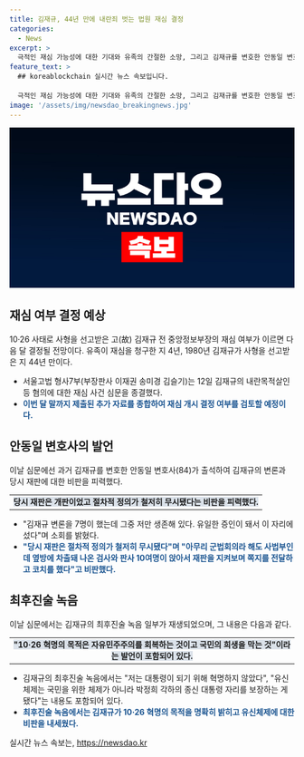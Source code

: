 ```yaml
---
title: 김재규, 44년 만에 내란죄 벗는 법원 재심 결정
categories:
  - News
excerpt: >
  극적인 재심 가능성에 대한 기대와 유족의 간절한 소망, 그리고 김재규를 변호한 안동일 변호사의 감동적인 토로와 비판이 담긴 기사. 재판부의 추가 자료 제출 요청과 안 변호사의 과거 재판에 대한 충격적인 경험과 비판적 견해가 클리셰를 꺠는 요소로 작용해 눈길을 끈다. 김재규의 최후진술 녹음 또한 흥미로운 포인트로 작용하여 재심 결정을 기다리게 만든다.
feature_text: >
  ## koreablockchain 실시간 뉴스 속보입니다.

  극적인 재심 가능성에 대한 기대와 유족의 간절한 소망, 그리고 김재규를 변호한 안동일 변호사의 감동적인 토로와 비판이 담긴 기사. 재판부의 추가 자료 제출 요청과 안 변호사의 과거 재판에 대한 충격적인 경험과 비판적 견해가 클리셰를 꺠는 요소로 작용해 눈길을 끈다. 김재규의 최후진술 녹음 또한 흥미로운 포인트로 작용하여 재심 결정을 기다리게 만든다.
image: '/assets/img/newsdao_breakingnews.jpg'
---
```


<p><img src="/assets/img/newsdao_breakingnews.jpg" alt="koreablockchain 속보" /></p>

<h2 data-ke-size="size26">재심 여부 결정 예상</h2>

<p data-ke-size="size16">10·26 사태로 사형을 선고받은 고(故) 김재규 전 중앙정보부장의 재심 여부가 이르면 다음 달 결정될 전망이다. 유족이 재심을 청구한 지 4년, 1980년 김재규가 사형을 선고받은 지 44년 만이다.</p>

<ul>
  <li>서울고법 형사7부(부장판사 이재권 송미경 김슬기)는 12일 김재규의 내란목적살인 등 혐의에 대한 재심 사건 심문을 종결했다.</li>
  <li><b><span style="color: #1a5490;">이번 달 말까지 제출된 추가 자료를 종합하여 재심 개시 결정 여부를 검토할 예정이다.</span></b></li>
</ul>

<h2 data-ke-size="size26">안동일 변호사의 발언</h2>

<p data-ke-size="size16">이날 심문에선 과거 김재규를 변호한 안동일 변호사(84)가 출석하여 김재규의 변론과 당시 재판에 대한 비판을 피력했다.</p>

<table>
  <tr>
    <td style="text-align: center; height: 17px;"><b><span style="background-color: #21538527;">당시 재판은 개판이었고 절차적 정의가 철저히 무시됐다는 비판을 피력했다.</span></b></td>
  </tr>
</table>

<ul>
  <li>"김재규 변론을 7명이 했는데 그중 저만 생존해 있다. 유일한 증인이 돼서 이 자리에 섰다"며 소회를 밝혔다.</li>
  <li><b><span style="color: #1a5490;">"당시 재판은 절차적 정의가 철저히 무시됐다"며 "아무리 군법회의라 해도 사법부인데 옆방에 차출돼 나온 검사와 판사 10여명이 앉아서 재판을 지켜보며 쪽지를 전달하고 코치를 했다"고 비판했다.</span></b></li>
</ul>

<h2 data-ke-size="size26">최후진술 녹음</h2>

<p data-ke-size="size16">이날 심문에서는 김재규의 최후진술 녹음 일부가 재생되었으며, 그 내용은 다음과 같다.</p>

<table>
  <tr>
    <td style="text-align: center; height: 17px;"><b><span style="background-color: #21538527;">"10·26 혁명의 목적은 자유민주주의를 회복하는 것이고 국민의 희생을 막는 것"이라는 발언이 포함되어 있다.</span></b></td>
  </tr>
</table>

<ul>
  <li>김재규의 최후진술 녹음에서는 "저는 대통령이 되기 위해 혁명하지 않았다", "유신체제는 국민을 위한 체제가 아니라 박정희 각하의 종신 대통령 자리를 보장하는 게 됐다"는 내용도 포함되어 있다.</li>
  <li><b><span style="color: #1a5490;">최후진술 녹음에서는 김재규가 10·26 혁명의 목적을 명확히 밝히고 유신체제에 대한 비판을 내세웠다.</span></b></li>
</ul>
실시간 뉴스 속보는, <a href="https://newsdao.kr" rel="dofollow">https://newsdao.kr</a>


